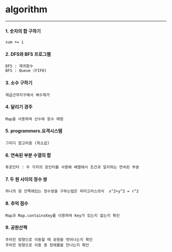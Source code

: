# algorithm

---

#### 1. 숫자의 합 구하기
````
sum += i
````

#### 2. DFS와 BFS 프로그램
````
DFS : 재귀함수
BFS : Queue (FIFO)
````

#### 3. 소수 구하기
````
제곱근까지구해서 배수제거
````

#### 4. 달리기 경주
````
Map을 사용하여 선수와 등수 매핑
````

#### 5. programmers.요격시스템
````
그리디 알고리즘 (최소값)
````

#### 6. 연속된 부분 수열의 합
````
투포인터 : 두 가지의 포인터를 사용해 배열에서 조건과 일치하는 연속된 부분
````

#### 7. 두 원 사이의 정수 쌍
````
하나의 원 안쪽에있는 정수쌍을 구하는법은 피타고라스의식  x^2+y^2 = r^2
````

#### 8. 추억 점수
````
Map과 Map.containsKey를 이용하여 Key가 있는지 없는지 확인
````

#### 9. 공원산책
````
주어진 방향으로 이동할 때 공원을 벗어나는지 확인
주어진 방향으로 이동 중 장애물을 만나는지 확인
````